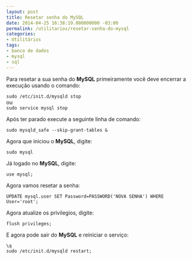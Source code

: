 ```yaml
---
layout: post
title: Resetar senha do MySQL
date: 2014-04-25 16:38:19.000000000 -03:00
permalink: /utilitarios/resetar-senha-do-mysql
categories:
- Utilitários
tags:
- banco de dados
- mysql
- sql
---
```


Para resetar a sua senha do **MySQL** primeiramente você deve encerrar a
execução usando o comando:

`sudo /etc/init.d/mysqld stop`<br>
ou<br>
`sudo service mysql stop`

Após ter parado execute a seguinte linha de comando:

`sudo mysqld_safe --skip-grant-tables &`

Agora que iniciou o **MySQL**, digite:

`sudo mysql`

Já logado no **MySQL**, digite:

`use mysql;`

Agora vamos resetar a senha:

`UPDATE mysql.user SET Password=PASSWORD('NOVA SENHA') WHERE User='root';`

Agora atualize os privilegios, digite:

`flush privileges;`

E agora pode sair do **MySQL** e reiniciar o serviço:

`\q`<br>
`sudo /etc/init.d/mysqld restart;`
